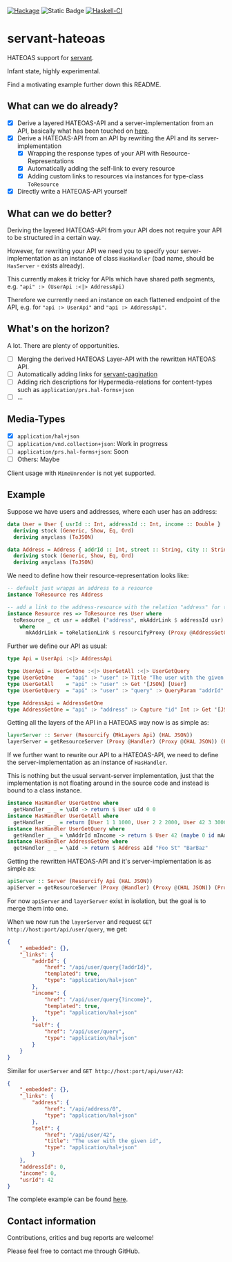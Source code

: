 [![Hackage](https://img.shields.io/hackage/v/servant-hateoas.svg)](https://hackage.haskell.org/package/servant-hateoas)
![Static Badge](https://img.shields.io/badge/Lang-GHC2021-blue)
[![Haskell-CI](https://github.com/bruderj15/servant-hateoas/actions/workflows/haskell-ci.yml/badge.svg)](https://github.com/bruderj15/servant-hateoas/actions/workflows/haskell-ci.yml)

# servant-hateoas
HATEOAS support for [servant](https://hackage.haskell.org/package/servant).

Infant state, highly experimental.

Find a motivating example further down this README.

## What can we do already?
- [x] Derive a layered HATEOAS-API and a server-implementation from an API, basically what has been touched on [here](https://www.servant.dev/extending.html#other-directions).
- [x] Derive a HATEOAS-API from an API by rewriting the API and its server-implementation
  - [x] Wrapping the response types of your API with Resource-Representations
  - [x] Automatically adding the self-link to every resource
  - [x] Adding custom links to resources via instances for type-class `ToResource`
- [x] Directly write a HATEOAS-API yourself

## What can we do better?
Deriving the layered HATEOAS-API from your API does not require your API to be structured in a certain way.

However, for rewriting your API we need you to specify your server-implementation as an instance of class `HasHandler` (bad name, should be `HasServer` - exists already).

This currently makes it tricky for APIs which have shared path segments, e.g. `"api" :> (UserApi :<|> AddressApi)`

Therefore we currently need an instance on each flattened endpoint of the API, e.g. for `"api :> UserApi"` and `"api :> AddressApi"`.

## What's on the horizon?
A lot. There are plenty of opportunities.
- [ ] Merging the derived HATEOAS Layer-API with the rewritten HATEOAS API.
- [ ] Automatically adding links for [servant-pagination](https://hackage.haskell.org/package/servant-pagination)
- [ ] Adding rich descriptions for Hypermedia-relations for content-types such as `application/prs.hal-forms+json`
- [ ] ...

## Media-Types
- [x] `application/hal+json`
- [ ] `application/vnd.collection+json`: Work in progrress
- [ ] `application/prs.hal-forms+json`: Soon
- [ ] Others: Maybe

Client usage with `MimeUnrender` is not yet supported.

## Example

Suppose we have users and addresses, where each user has an address:
```haskell
data User = User { usrId :: Int, addressId :: Int, income :: Double }
  deriving stock (Generic, Show, Eq, Ord)
  deriving anyclass (ToJSON)

data Address = Address { addrId :: Int, street :: String, city :: String }
  deriving stock (Generic, Show, Eq, Ord)
  deriving anyclass (ToJSON)
```

We need to define how their resource-representation looks like:
```haskell
-- default just wrapps an address to a resource
instance ToResource res Address

-- add a link to the address-resource with the relation "address" for the user-resource
instance Resource res => ToResource res User where
  toResource _ ct usr = addRel ("address", mkAddrLink $ addressId usr) $ wrap usr
    where
      mkAddrLink = toRelationLink $ resourcifyProxy (Proxy @AddressGetOne) ct
```

Further we define our API as usual:
```haskell
type Api = UserApi :<|> AddressApi

type UserApi = UserGetOne :<|> UserGetAll :<|> UserGetQuery
type UserGetOne    = "api" :> "user" :> Title "The user with the given id" :> Capture "id" Int :> Get '[JSON] User
type UserGetAll    = "api" :> "user" :> Get '[JSON] [User]
type UserGetQuery  = "api" :> "user" :> "query" :> QueryParam "addrId" Int :> QueryParam "income" Double :> Get '[JSON] User

type AddressApi = AddressGetOne
type AddressGetOne = "api" :> "address" :> Capture "id" Int :> Get '[JSON] Address
```

Getting all the layers of the API in a HATEOAS way now is as simple as:
```haskell
layerServer :: Server (Resourcify (MkLayers Api) (HAL JSON))
layerServer = getResourceServer (Proxy @Handler) (Proxy @(HAL JSON)) (Proxy @(MkLayers Api))
```

If we further want to rewrite our API to a HATEOAS-API, we need to define the server-implementation as an instance of `HasHandler`.

This is nothing but the usual servant-server implementation, just that the implementation is not floating around in the source code and instead is bound to a class instance.
```haskell
instance HasHandler UserGetOne where
  getHandler _ _ = \uId -> return $ User uId 0 0
instance HasHandler UserGetAll where
  getHandler _ _ = return [User 1 1 1000, User 2 2 2000, User 42 3 3000]
instance HasHandler UserGetQuery where
  getHandler _ _ = \mAddrId mIncome -> return $ User 42 (maybe 0 id mAddrId) (maybe 0 id mIncome)
instance HasHandler AddressGetOne where
  getHandler _ _ = \aId -> return $ Address aId "Foo St" "BarBaz"
```

Getting the rewritten HATEOAS-API and it's server-implementation is as simple as:
```haskell
apiServer :: Server (Resourcify Api (HAL JSON))
apiServer = getResourceServer (Proxy @Handler) (Proxy @(HAL JSON)) (Proxy @Api)
```

For now `apiServer` and `layerServer` exist in isolation, but the goal is to merge them into one.

When we now run the `layerServer` and request `GET http://host:port/api/user/query`, we get:
```json
{
    "_embedded": {},
    "_links": {
        "addrId": {
            "href": "/api/user/query{?addrId}",
            "templated": true,
            "type": "application/hal+json"
        },
        "income": {
            "href": "/api/user/query{?income}",
            "templated": true,
            "type": "application/hal+json"
        },
        "self": {
            "href": "/api/user/query",
            "type": "application/hal+json"
        }
    }
}
```

Similar for `userServer` and `GET http://host:port/api/user/42`:
```json
{
    "_embedded": {},
    "_links": {
        "address": {
            "href": "/api/address/0",
            "type": "application/hal+json"
        },
        "self": {
            "href": "/api/user/42",
            "title": "The user with the given id",
            "type": "application/hal+json"
        }
    },
    "addressId": 0,
    "income": 0,
    "usrId": 42
}
```

The complete example can be found [here](https://github.com/bruderj15/servant-hateoas/blob/main/src/Servant/Hateoas/Example.hs).

## Contact information
Contributions, critics and bug reports are welcome!

Please feel free to contact me through GitHub.

